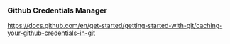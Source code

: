 ### Github Credentials Manager


https://docs.github.com/en/get-started/getting-started-with-git/caching-your-github-credentials-in-git

